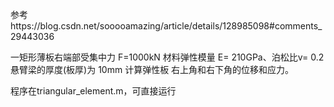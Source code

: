 参考https://blog.csdn.net/sooooamazing/article/details/128985098#comments_29443036

一矩形薄板右端部受集中力 F=1000kN 
材料弹性模量 E= 210GPa、泊松比v= 0.2
悬臂梁的厚度(板厚)为 10mm
计算弹性板 右上角和右下角的位移和应力。

程序在triangular_element.m，可直接运行
